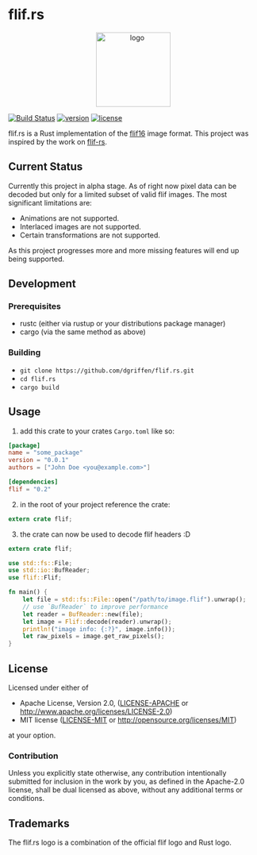 # flif.rs
<p align="center">
  <img src="https://cdn.rawgit.com/dgriffen/flif.rs/e9cb5c4a/flif.rs.svg" alt="logo" height=150 />
</p>

 [![Build Status](https://travis-ci.org/dgriffen/flif.rs.svg?branch=master)](https://travis-ci.org/dgriffen/flif.rs) [![version][version-badge]][CHANGELOG] [![license][license-badge]][LICENSE]

flif.rs is a Rust implementation of the [flif16](http://flif.info/spec.html) image format. This project was inspired by the work on [flif-rs](https://github.com/panicbit/flif-rs).
## Current Status

Currently this project in alpha stage. As of right now pixel data can be decoded but only for a limited subset of valid flif images. The most significant limitations are:
- Animations are not supported.
- Interlaced images are not supported.
- Certain transformations are not supported.

As this project progresses more and more missing features will end up being supported.

## Development
### Prerequisites
- rustc (either via rustup or your distributions package manager)
- cargo (via the same method as above)

### Building
- `git clone https://github.com/dgriffen/flif.rs.git`
- `cd flif.rs`
- `cargo build`

## Usage
1. add this crate to your crates `Cargo.toml` like so:
```toml
[package]
name = "some_package"
version = "0.0.1"
authors = ["John Doe <you@example.com>"]

[dependencies]
flif = "0.2"
```
2. in the root of your project reference the crate:
```rust
extern crate flif;
```
3. the crate can now be used to decode flif headers :D
```rust
extern crate flif;

use std::fs::File;
use std::io::BufReader;
use flif::Flif;

fn main() {
    let file = std::fs::File::open("/path/to/image.flif").unwrap();
    // use `BufReader` to improve performance
    let reader = BufReader::new(file);
    let image = Flif::decode(reader).unwrap();
    println!("image info: {:?}", image.info());
    let raw_pixels = image.get_raw_pixels();
}
```

## License

Licensed under either of

 * Apache License, Version 2.0, ([LICENSE-APACHE](LICENSE-APACHE) or http://www.apache.org/licenses/LICENSE-2.0)
 * MIT license ([LICENSE-MIT](LICENSE-MIT) or http://opensource.org/licenses/MIT)

at your option.

### Contribution

Unless you explicitly state otherwise, any contribution intentionally submitted
for inclusion in the work by you, as defined in the Apache-2.0 license, shall be dual licensed as above, without any
additional terms or conditions.

## Trademarks
The flif.rs logo is a combination of the official flif logo and Rust logo.

[CHANGELOG]: ./CHANGELOG.md
[LICENSE]: ./LICENSE
[version-badge]: https://img.shields.io/badge/version-0.4.0-blue.svg
[license-badge]: https://img.shields.io/badge/license-MIT-blue.svg
[logo]: ./flif.rs.png
